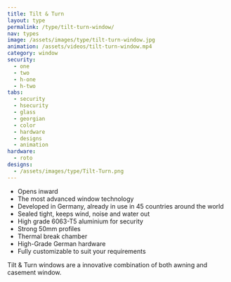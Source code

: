 ```yaml
---
title: Tilt & Turn
layout: type
permalink: /type/tilt-turn-window/
nav: types
image: /assets/images/type/tilt-turn-window.jpg
animation: /assets/videos/tilt-turn-window.mp4
category: window
security:
  - one
  - two
  - h-one
  - h-two
tabs:
  - security
  - hsecurity
  - glass
  - georgian
  - color
  - hardware
  - designs
  - animation
hardware:
  - roto
designs:
  - /assets/images/type/Tilt-Turn.png
---
```


- Opens inward
- The most advanced window technology
- Developed in Germany, already in use in 45 countries around the world
- Sealed tight, keeps wind, noise and water out
- High grade 6063-T5 aluminium for security
- Strong 50mm profiles
- Thermal break chamber
- High-Grade German hardware
- Fully customizable to suit your requirements

Tilt & Turn windows are a innovative combination of both awning and casement window.
